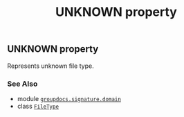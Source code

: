 ﻿---
title: UNKNOWN property
second_title: GroupDocs.Signature for Python via .NET API References
description: 
type: docs
url: /python-net/groupdocs.signature.domain/filetype/unknown/
is_root: false
weight: 570
---

## UNKNOWN property


Represents unknown file type.

### See Also
* module [`groupdocs.signature.domain`](../../)
* class [`FileType`](/signature/python-net/groupdocs.signature.domain/filetype)
